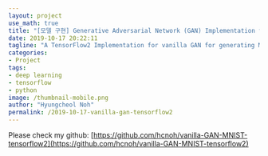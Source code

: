 ```yaml
---
layout: project
use_math: true
title: "[모델 구현] Generative Adversarial Network (GAN) Implementation for Generating MNIST Images in TensorFlow2"
date: 2019-10-17 20:22:11
tagline: "A TensorFlow2 Implementation for vanilla GAN for generating MNIST"
categories:
- Project
tags:
- deep learning
- tensorflow
- python
image: /thumbnail-mobile.png
author: "Hyungcheol Noh"
permalink: /2019-10-17-vanilla-gan-tensorflow2
---
```


Please check my github: [https://github.com/hcnoh/vanilla-GAN-MNIST-tensorflow2](https://github.com/hcnoh/vanilla-GAN-MNIST-tensorflow2)